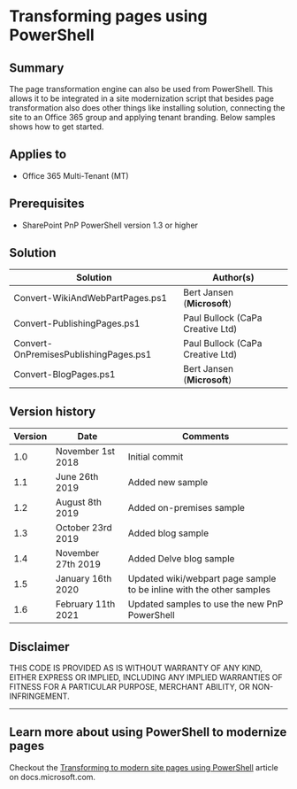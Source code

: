 # Transforming pages using PowerShell

## Summary

The page transformation engine can also be used from PowerShell. This allows it to be integrated in a site modernization script that besides page transformation also does other things like installing solution, connecting the site to an Office 365 group and applying tenant branding. Below samples shows how to get started.

## Applies to

- Office 365 Multi-Tenant (MT)

## Prerequisites

- SharePoint PnP PowerShell version 1.3 or higher

## Solution

Solution|Author(s)
--------|---------
Convert-WikiAndWebPartPages.ps1 | Bert Jansen (**Microsoft**)
Convert-PublishingPages.ps1 | Paul Bullock (CaPa Creative Ltd)
Convert-OnPremisesPublishingPages.ps1 | Paul Bullock (CaPa Creative Ltd)
Convert-BlogPages.ps1 | Bert Jansen (**Microsoft**)

## Version history

Version|Date|Comments
-------|----|--------
1.0 | November 1st 2018 | Initial commit
1.1 | June 26th 2019 | Added new sample
1.2 | August 8th 2019 | Added on-premises sample
1.3 | October 23rd 2019 | Added blog sample
1.4 | November 27th 2019 | Added Delve blog sample
1.5 | January 16th 2020 | Updated wiki/webpart page sample to be inline with the other samples
1.6 | February 11th 2021 | Updated samples to use the new PnP PowerShell

## Disclaimer

THIS CODE IS PROVIDED AS IS WITHOUT WARRANTY OF ANY KIND, EITHER EXPRESS OR IMPLIED, INCLUDING ANY IMPLIED WARRANTIES OF FITNESS FOR A PARTICULAR PURPOSE, MERCHANT ABILITY, OR NON-INFRINGEMENT.

---

## Learn more about using PowerShell to modernize pages

Checkout the [Transforming to modern site pages using PowerShell](https://docs.microsoft.com/en-us/sharepoint/dev/transform/modernize-userinterface-site-pages-powershell) article on docs.microsoft.com.
